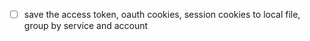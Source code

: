 - [ ] save the access token, oauth cookies, session cookies to local file, group by service and account
